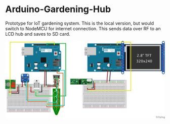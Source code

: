 # Arduino-Gardening-Hub

Prototype for IoT gardening system. This is the local version, but would switch to NodeMCU for internet connection. This sends data over RF to an LCD hub and saves to SD card. 

![Schematic](https://github.com/dplumly/Arduino-Gardening-Hub/blob/master/TruGreen_bb.jpg)
